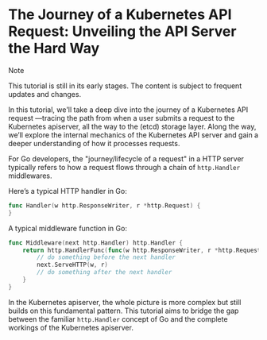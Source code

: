 # The Journey of a Kubernetes API Request: Unveiling the API Server the Hard Way

> [!NOTE]
> This tutorial is still in its early stages. The content is subject to frequent updates and changes.

In this tutorial, we'll take a deep dive into the journey of a Kubernetes API request
—tracing the path from when a user submits a request to the Kubernetes apiserver, all the way to the (etcd) storage layer.
Along the way, we’ll explore the internal mechanics of the Kubernetes API server and gain a deeper understanding of how it processes requests.

For Go developers, the "journey/lifecycle of a request" in a HTTP server typically refers to how a request flows through
a chain of `http.Handler` middlewares.

Here’s a typical HTTP handler in Go:

```go
func Handler(w http.ResponseWriter, r *http.Request) {
}
```

A typical middleware function in Go:

```go
func Middleware(next http.Handler) http.Handler {
    return http.HandlerFunc(func(w http.ResponseWriter, r *http.Request) {
        // do something before the next handler
        next.ServeHTTP(w, r)
        // do something after the next handler
    }
}
```

In the Kubernetes apiserver, the whole picture is more complex but still builds on this fundamental pattern.
This tutorial aims to bridge the gap between the familiar `http.Handler` concept of Go and the complete workings
of the Kubernetes apiserver.
